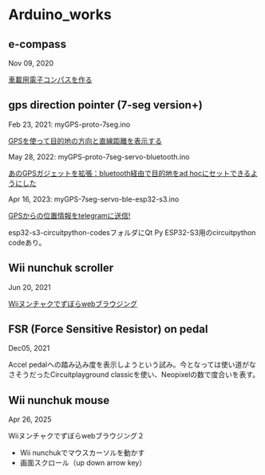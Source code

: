 # Arduino_works

## e-compass

Nov 09, 2020

[車載用電子コンパスを作る](https://makeintoshape.com/lis3mdl-e-compass/)



## gps direction pointer (7-seg version+)

Feb 23, 2021: myGPS-proto-7seg.ino

[GPSを使って目的地の方向と直線距離を表示する](https://makeintoshape.com/gps-direction-pointer/)



May 28, 2022: myGPS-proto-7seg-servo-bluetooth.ino

[あのGPSガジェットを拡張：bluetooth経由で目的地をad hocにセットできるようにした](https://makeintoshape.com/adhocloc/)



Apr 16, 2023: myGPS-7seg-servo-ble-esp32-s3.ino

[GPSからの位置情報をtelegramに送信!](https://makeintoshape.com/gps-to-telegram/)

esp32-s3-circuitpython-codesフォルダにQt Py ESP32-S3用のcircuitpython codeあり。



## Wii nunchuk scroller

Jun 20, 2021

[Wiiヌンチャクでずぼらwebブラウジング](https://makeintoshape.com/wii-nunchuk-scroller/)



## FSR (Force Sensitive Resistor)  on pedal

Dec05, 2021

Accel pedalへの踏み込み度を表示しようという試み。今となっては使い道がなさそうだったCircuitplayground classicを使い、Neopixelの数で度合いを表す。



## Wii nunchuk mouse

Apr 26, 2025

Wiiヌンチャクでずぼらwebブラウジング２

- Wii nunchukでマウスカーソルを動かす
- 画面スクロール（up down arrow key）
